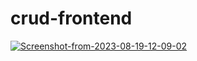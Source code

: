 # crud-frontend
<a href='https://postimg.cc/zLB1GWCq' target='_blank'><img src='https://i.postimg.cc/zLB1GWCq/Screenshot-from-2023-08-19-12-09-02.png' border='0' alt='Screenshot-from-2023-08-19-12-09-02'/></a>
